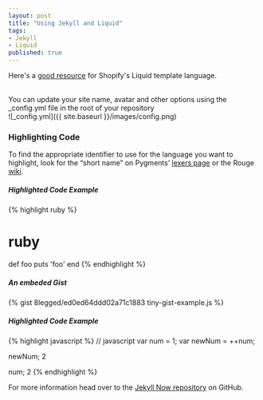 ```yaml
---
layout: post
title: "Using Jekyll and Liquid"
tags:
- Jekyll
- Liquid
published: true
---
```


Here's a [good resource](https://docs.shopify.com/themes/liquid-documentation/basics)
for Shopify's Liquid template language.

<br />
You can update your site name, avatar and other options using the
_config.yml file in the root of your repository<br />
![_config.yml]({{ site.baseurl }}/images/config.png)

### Highlighting Code
To find the appropriate identifier to use for the language you want to
highlight, look for the “short name” on Pygments’
[lexers page](http://pygments.org/docs/lexers/) or the Rouge
[wiki](https://github.com/jneen/rouge/wiki/List-of-supported-languages-and-lexers).

##### Highlighted Code Example
{% highlight ruby %}
# ruby
def foo
  puts 'foo'
end
{% endhighlight %}

##### An embeded Gist
{% gist 8legged/ed0ed64ddd02a71c1883 tiny-gist-example.js %}
<br />

##### Highlighted Code Example
{% highlight javascript %}
// javascript
var num = 1;
var newNum = ++num;

newNum;
2

num;
2
{% endhighlight %}

For more information head over to the [Jekyll Now repository](https://github.com/barryclark/jekyll-now) on GitHub.
